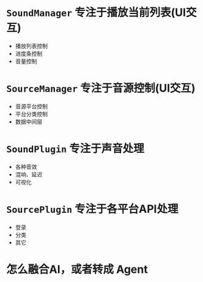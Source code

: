 # `SoundManager` 专注于播放当前列表(UI交互)
- 播放列表控制
- 进度条控制
- 音量控制

# `SourceManager` 专注于音源控制(UI交互)
- 音源平台控制
- 平台分类控制
- 数据中间层

# `SoundPlugin` 专注于声音处理
- 各种音效
- 混响、延迟
- 可视化

# `SourcePlugin` 专注于各平台API处理
- 登录
- 分类
- 其它

# 怎么融合AI，或者转成 Agent

